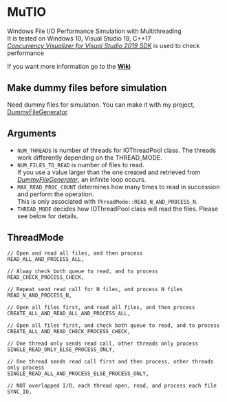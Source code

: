 # MuTIO
Windows File I/O Performance Simulation with Multithreading  
It is tested on Windows 10, Visual Studio 19, C++17  
*[Concurrency Visualizer for Visual Studio 2019 SDK](https://learn.microsoft.com/en-us/visualstudio/profiling/concurrency-visualizer)* is used to check performance  
  
If you want more information go to the **[Wiki](https://github.com/CleftObsidian/MuTIO/wiki)**  

## Make dummy files before simulation
Need dummy files for simulation. You can make it with my project, [DummyFileGenerator](https://github.com/CleftObsidian/DummyFileGenerator).

## Arguments
* `NUM_THREADS` is number of threads for IOThreadPool class. The threads work differently depending on the THREAD_MODE.
* `NUM_FILES_TO_READ` is number of files to read.  
  If you use a value larger than the one created and retrieved from *[DummyFileGenerator](https://github.com/CleftObsidian/DummyFileGenerator)*, an infinite loop occurs.
* `MAX_READ_PROC_COUNT` determines how many times to read in succession and perform the operation.  
  This is only associated with `ThreadMode::READ_N_AND_PROCESS_N`.
* `THREAD_MODE` decides how IOThreadPool class will read the files. Please see below for details.

## ThreadMode
```
// Open and read all files, and then process
READ_ALL_AND_PROCESS_ALL,

// Alway check both queue to read, and to process
READ_CHECK_PROCESS_CHECK,

// Repeat send read call for N files, and process N files
READ_N_AND_PROCESS_N,

// Open all files first, and read all files, and then process
CREATE_ALL_AND_READ_ALL_AND_PROCESS_ALL,

// Open all files first, and check both queue to read, and to process
CREATE_ALL_AND_READ_CHECK_PROCESS_CHECK,

// One thread only sends read call, other threads only process
SINGLE_READ_ONLY_ELSE_PROCESS_ONLY,

// One thread sends read call first and then process, other threads only process
SINGLE_READ_ALL_AND_PROCESS_ELSE_PROCESS_ONLY,

// NOT overlapped I/O, each thread open, read, and process each file
SYNC_IO,
```
